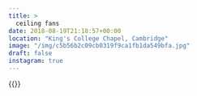 ```yaml
---
title: >
  ceiling fans
date: 2018-08-19T21:18:57+00:00
location: "King's College Chapel, Cambridge"
image: "/img/c5b56b2c09cb0319f9ca1fb1da549bfa.jpg"
draft: false
instagram: true
---
```


{{<photo src="/img/c5b56b2c09cb0319f9ca1fb1da549bfa.jpg">}}
